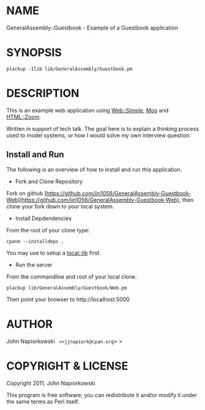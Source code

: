 # NAME

GeneralAssembly::Guestbook - Example of a Guestbook application

# SYNOPSIS

    plackup -Ilib lib/GeneralAssembly/Guestbook.pm

# DESCRIPTION

This is an example web application using [Web::Simple](http://search.cpan.org/perldoc?Web::Simple), [Moo](http://search.cpan.org/perldoc?Moo) and [HTML::Zoom](http://search.cpan.org/perldoc?HTML::Zoom).

Written in support of tech talk.  The goal here is to explain a thinking process
used to model systems, or how I would solve my own interview question.

## Install and Run

The following is an overview of how to install and run this application.

- Fork and Clone Repository

Fork on github [https://github.com/jjn1056/GeneralAssembly-Guestbook-Web](https://github.com/jjn1056/GeneralAssembly-Guestbook-Web), then
clone your fork down to your local system.

- Install Depdendencies

From the root of your clone type:

    cpanm --installdeps .

You may use to setup a [local::lib](http://search.cpan.org/perldoc?local::lib) first.  

- Run the server

From the commandline and root of your local clone.

    plackup lib/GeneralAssembly/Guestbook/Web.pm

Then point your browser to http://localhost:5000

# AUTHOR

John Napiorkowski ` <<jjnapiork@cpan.org`> >

# COPYRIGHT & LICENSE

Copyright 2011, John Napiorkowski

This program is free software; you can redistribute it and/or modify it under
the same terms as Perl itself.